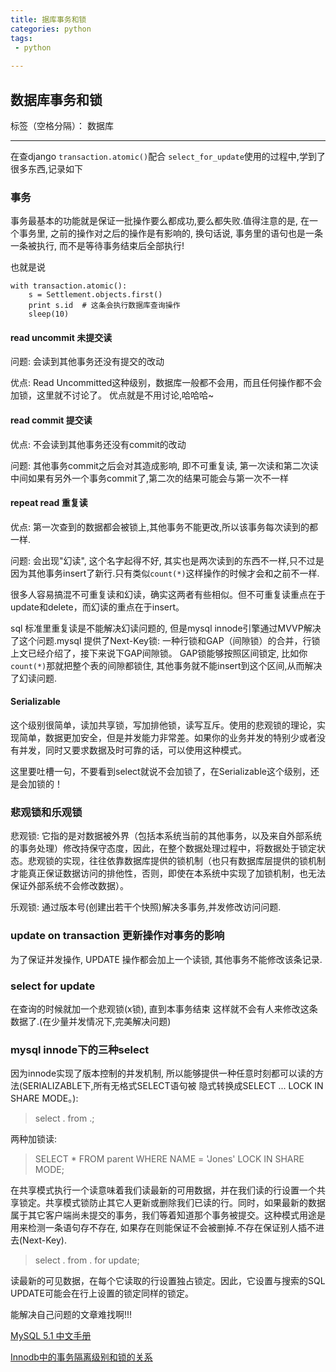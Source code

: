 ```yaml
---
title: 据库事务和锁
categories: python
tags:
 - python
 
---
```

## 数据库事务和锁

标签（空格分隔）： 数据库

---

在查django `transaction.atomic()`配合 `select_for_update`使用的过程中,学到了很多东西,记录如下

### 事务

事务最基本的功能就是保证一批操作要么都成功,要么都失败.值得注意的是, 在一个事务里, 之前的操作对之后的操作是有影响的, 换句话说, 事务里的语句也是一条一条被执行, 而不是等待事务结束后全部执行!

也就是说
```
with transaction.atomic():
    s = Settlement.objects.first()
    print s.id  # 这条会执行数据库查询操作
    sleep(10)
```

#### read uncommit 未提交读
问题: 会读到其他事务还没有提交的改动

优点: Read Uncommitted这种级别，数据库一般都不会用，而且任何操作都不会加锁，这里就不讨论了。 优点就是不用讨论,哈哈哈~

#### read commit 提交读
优点: 不会读到其他事务还没有commit的改动

问题: 其他事务commit之后会对其造成影响, 即不可重复读, 第一次读和第二次读中间如果有另外一个事务commit了,第二次的结果可能会与第一次不一样

#### repeat read 重复读
优点: 第一次查到的数据都会被锁上,其他事务不能更改,所以该事务每次读到的都一样.

问题: 会出现"幻读", 这个名字起得不好, 其实也是两次读到的东西不一样,只不过是因为其他事务insert了新行.只有类似`count(*)`这样操作的时候才会和之前不一样.

很多人容易搞混不可重复读和幻读，确实这两者有些相似。但不可重复读重点在于update和delete，而幻读的重点在于insert。

sql 标准里重复读是不能解决幻读问题的, 但是mysql innode引擎通过MVVP解决了这个问题.mysql 提供了Next-Key锁: 一种行锁和GAP（间隙锁）的合并，行锁上文已经介绍了，接下来说下GAP间隙锁。
GAP锁能够按照区间锁定, 比如你`count(*)`那就把整个表的间隙都锁住, 其他事务就不能insert到这个区间,从而解决了幻读问题.

#### Serializable
这个级别很简单，读加共享锁，写加排他锁，读写互斥。使用的悲观锁的理论，实现简单，数据更加安全，但是并发能力非常差。如果你的业务并发的特别少或者没有并发，同时又要求数据及时可靠的话，可以使用这种模式。

这里要吐槽一句，不要看到select就说不会加锁了，在Serializable这个级别，还是会加锁的！


### 悲观锁和乐观锁
悲观锁: 它指的是对数据被外界（包括本系统当前的其他事务，以及来自外部系统的事务处理）修改持保守态度，因此，在整个数据处理过程中，将数据处于锁定状态。悲观锁的实现，往往依靠数据库提供的锁机制（也只有数据库层提供的锁机制才能真正保证数据访问的排他性，否则，即使在本系统中实现了加锁机制，也无法保证外部系统不会修改数据）。

乐观锁: 通过版本号(创建出若干个快照)解决多事务,并发修改访问问题.


### update on transaction 更新操作对事务的影响
为了保证并发操作, UPDATE 操作都会加上一个读锁, 其他事务不能修改该条记录.

### select for update
在查询的时候就加一个悲观锁(x锁), 直到本事务结束 这样就不会有人来修改这条数据了.(在少量并发情况下,完美解决问题)

### mysql innode下的三种select

因为innode实现了版本控制的并发机制, 所以能够提供一种任意时刻都可以读的方法(SERIALIZABLE下,所有无格式SELECT语句被 隐式转换成SELECT ... LOCK IN SHARE MODE。):

> select . from .;

两种加锁读:

>SELECT * FROM parent WHERE NAME = 'Jones' LOCK IN SHARE MODE;

在共享模式执行一个读意味着我们读最新的可用数据，并在我们读的行设置一个共享锁定。共享模式锁防止其它人更新或删除我们已读的行。同时，如果最新的数据属于其它客户端尚未提交的事务，我们等着知道那个事务被提交。这种模式用途是用来检测一条语句存不存在, 如果存在则能保证不会被删掉.不存在保证别人插不进去(Next-Key).

> select . from . for update;

读最新的可见数据，在每个它读取的行设置独占锁定。因此，它设置与搜索的SQL UPDATE可能会在行上设置的锁定同样的锁定。

能解决自己问题的文章难找啊!!!

[MySQL 5.1 中文手册](http://www.php100.com/manual/MySQL/)

[Innodb中的事务隔离级别和锁的关系](http://tech.meituan.com/innodb-lock.html)
